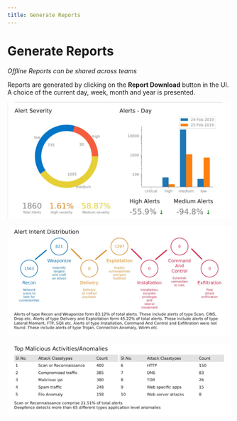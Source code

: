 ```yaml
---
title: Generate Reports
---
```


# Generate Reports

*Offline Reports can be shared across teams*

Reports are generated by clicking on the **Report Download** button in the UI. A choice of the current day, week, month and year is presented.


![Report Summary](../img/deepfence_reportpage.jpg)

![Report Alerts](../img/deepfence_reportpagealerts.jpg)

![Report Anomalies](../img/deepfence_reportpageanamolies.jpg)


